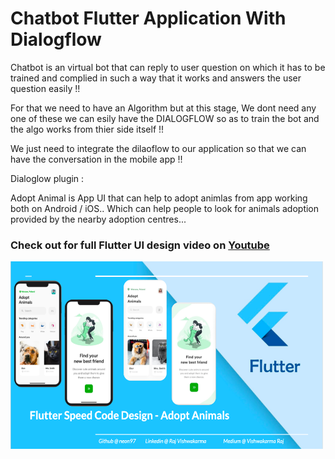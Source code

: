 # Chatbot Flutter Application With Dialogflow

Chatbot is an virtual bot that can reply to user question on which it has to be trained and complied in such a way that it works and answers the user question easily !!

For that we need to have an Algorithm but at this stage, We dont need any one of these we can esily have the DIALOGFLOW so as to train the bot and the algo works from thier side itself !!

We just need to integrate the dilaoflow to our application so that we can have the conversation in the mobile app !!

Dialoglow plugin : 

Adopt Animal is App UI that can help to adopt animlas from app working both on Android / iOS..
Which can help people to look for animals adoption provided by the nearby adoption centres...

<h3>Check out for full Flutter UI design video on <a class="github-button" href="https://www.youtube.com/channel/UCRhmjCnvOgULTzEFe-Jpfdw">Youtube</a></h3> 
<a href="https://youtu.be/kd1CLYLymbI">
<img src="https://github.com/neon97/Adopt-Animals-Design-Flutter/blob/master/screenshots/thumbnail.png?raw=true"  width="500"
     height="300">
</img>
</a>
